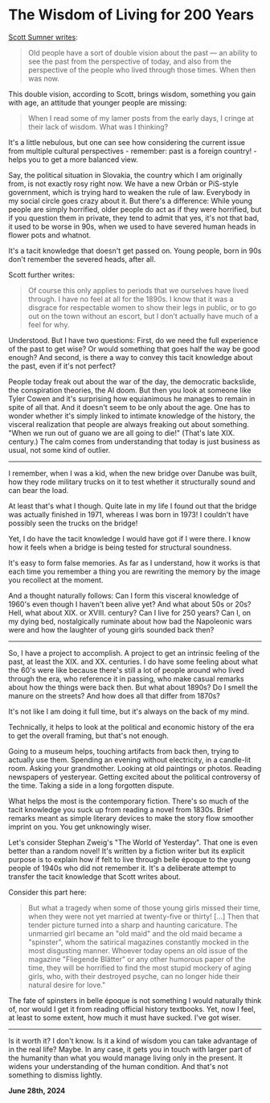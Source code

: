 # The Wisdom of Living for 200 Years

[Scott Sumner writes](https://www.themoneyillusion.com/double-vision-when-then-was-now/): 

> Old people have a sort of double vision about the past — an ability to see the past from the perspective of today, and also from the perspective of the people who lived through those times. When then was now.

This double vision, according to Scott, brings wisdom, something you gain with age, an attitude that younger people are missing:

> When I read some of my lamer posts from the early days, I cringe at their lack of wisdom. What was I thinking?

It's a little nebulous, but one can see how considering the current issue from multiple cultural perspectives - remember: past is a foreign country! - helps you to get a more balanced view.

Say, the political situation in Slovakia, the country which I am originally from, is not exactly rosy right now. We have a new Orbán or PiS-style government, which is trying hard to weaken the rule of law. Everybody in my social circle goes crazy about it. But there's a difference: While young people are simply horrified, older people do act as if they were horrified, but if you question them in private, they tend to admit that yes, it's not that bad, it used to be worse in 90s, when we used to have severed human heads in flower pots and whatnot.

It's a tacit knowledge that doesn't get passed on. Young people, born in 90s don't remember the severed heads, after all.

Scott further writes:

> Of course this only applies to periods that we ourselves have lived through. I have no feel at all for the 1890s. I know that it was a disgrace for respectable women to show their legs in public, or to go out on the town without an escort, but I don’t actually have much of a feel for why.

Understood. But I have two questions: First, do we need the full experience of the past to get wise? Or would something that goes half the way be good enough? And second, is there a way to convey this tacit knowledge about the past, even if it's not perfect?

People today freak out about the war of the day, the democratic backslide, the conspiration theories, the AI doom. But then you look at someone like Tyler Cowen and it's surprising how equianimous he manages to remain in spite of all that. And it doesn't seem to be only about the age. One has to wonder whether it's simply linked to intimate knowledge of the history, the visceral realization that people are always freaking out about something. "When we run out of guano we are all going to die!" (That's late XIX. century.) The calm comes from understanding that today is just business as usual, not some kind of outlier.

---

I remember, when I was a kid, when the new bridge over Danube was built, how they rode military trucks on it to test whether it structurally sound and can bear the load.

At least that's what I though. Quite late in my life I found out that the bridge was actually finished in 1971, whereas I was born in 1973! I couldn't have possibly seen the trucks on the bridge!

Yet, I do have the tacit knowledge I would have got if I were there. I know how it feels when a bridge is being tested for structural soundness.

It's easy to form false memories. As far as I understand, how it works is that each time you remember a thing you are rewriting the memory by the image you recollect at the moment.

And a thought naturally follows: Can I form this visceral knowledge of 1960's even though I haven't been alive yet? And what about 50s or 20s? Hell, what about XIX. or XVIII. century? Can I live for 250 years? Can I, on my dying bed, nostalgically ruminate about how bad the Napoleonic wars were and how the laughter of young girls sounded back then?

---

So, I have a project to accomplish. A project to get an intrinsic feeling of the past, at least the XIX. and XX. centuries. I do have some feeling about what the 60's were like because there's still a lot of people around who lived through the era, who reference it in passing, who make casual remarks about how the things were back then. But what about 1890s? Do I smell the manure on the streets? And how does all that differ from 1870s?

It's not like I am doing it full time, but it's always on the back of my mind.

Technically, it helps to look at the political and economic history of the era to get the overall framing, but that's not enough.

Going to a museum helps, touching artifacts from back then, trying to actually use them. Spending an evening without electricity, in a candle-lit room. Asking your grandmother. Looking at old paintings or photos. Reading newspapers of yesteryear. Getting excited about the political controversy of the time. Taking a side in a long forgotten dispute.

What helps the most is the contemporary fiction. There's so much of the tacit knowledge you suck up from reading a novel from 1830s. Brief remarks meant as simple literary devices to make the story flow smoother imprint on you. You get unknowingly wiser.

Let's consider Stephan Zweig's "The World of Yesterday". That one is even better than a random novel! It's written by a fiction writer but its explicit purpose is to explain how if felt to live through belle époque to the young people of 1940s who did not remember it. It's a deliberate attempt to transfer the tacit knowledge that Scott writes about.

Consider this part here:

> But what a tragedy when some of those young girls missed their time, when they were not yet married at twenty-five or thirty! [...] Then that tender picture turned into a sharp and haunting caricature. The unmarried girl became an "old maid" and the old maid became a "spinster", whom the satirical magazines constantly mocked in the most disgusting manner. Whoever today opens an old issue of the magazine "Fliegende Blätter" or any other humorous paper of the time, they will be horrified to find the most stupid mockery of aging girls, who, with their destroyed psyche, can no longer hide their natural desire for love."

The fate of spinsters in belle époque is not something I would naturally think of, nor would I get it from reading official history textbooks. Yet, now I feel, at least to some extent, how much it must have sucked. I've got wiser.

---

Is it worth it? I don't know. Is it a kind of wisdom you can take advantage of in the real life? Maybe. In any case, it gets you in touch with larger part of the humanity than what you would manage living only in the present. It widens your understanding of the human condition. And that's not something to dismiss lightly.

**June 28th, 2024**
